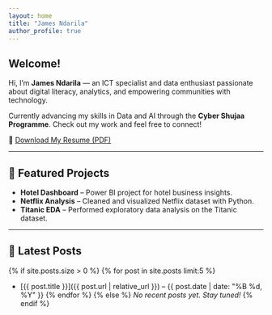 ```yaml
---
layout: home
title: "James Ndarila"
author_profile: true
---
```


## Welcome!

Hi, I’m **James Ndarila** — an ICT specialist and data enthusiast passionate about digital literacy, analytics, and empowering communities with technology.

Currently advancing my skills in Data and AI through the **Cyber Shujaa Programme**. Check out my work and feel free to connect!

📄 [Download My Resume (PDF)](/assets/James-Ndarila-CV.pdf)

---

## 🔧 Featured Projects

- **Hotel Dashboard** – Power BI project for hotel business insights.
- **Netflix Analysis** – Cleaned and visualized Netflix dataset with Python.
- **Titanic EDA** – Performed exploratory data analysis on the Titanic dataset.

---

## 📝 Latest Posts

{% if site.posts.size > 0 %}
{% for post in site.posts limit:5 %}
- [{{ post.title }}]({{ post.url | relative_url }}) – {{ post.date | date: "%B %d, %Y" }}
{% endfor %}
{% else %}
_No recent posts yet. Stay tuned!_
{% endif %}
